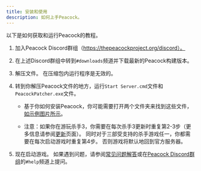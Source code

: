 ```yaml
---
title: 安装和使用
description: 如何上手Peacock。
---
```


以下是如何获取和运行Peacock的教程。

1. 加入Peacock Discord群组（https://thepeacockproject.org/discord）。

2. 在上述Discord群组中转到`#downloads`频道并下载最新的Peacock构建版本。

3. 解压文件。 在压缩包内运行程序是无效的。

4. 转到你解压Peacock文件的地方，运行`Start Server.cmd`文件和`PeacockPatcher.exe`文件。

    - 基于你如何安装Peacock，你可能需要打开两个文件夹来找到这些文件，[如示例图片所示](https://media.discordapp.net/attachments/833505136290299935/991068578579107870/unknown.png)。

    - 注意：如果你在游玩杀手3，你需要在每次杀手3更新时重复第2-3步（更多信息请参阅[更新](https://thepeacockproject.org/wiki/intel/updating)页面）。 同时对于三部受支持的杀手游戏任一，你都需要在每次启动游戏时重复第4步。 否则游戏将默认地回到官方服务器。

5. 现在启动游戏。 如果遇到问题，请参阅[常见问题解答](https://thepeacockproject.org/wiki/intel/faq)或在[Peacock Discord群组](https://thepeacockproject.org/discord)的`#help`频道上提问。
